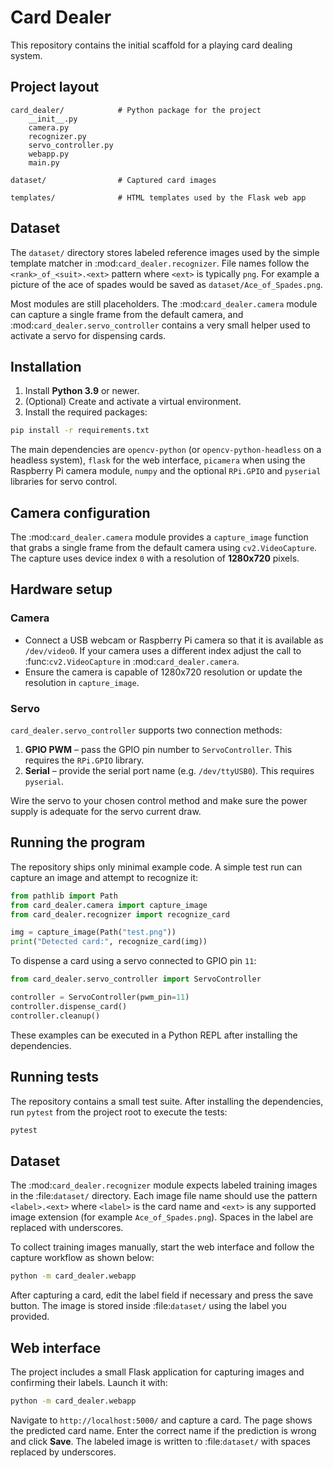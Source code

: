 # Card Dealer

This repository contains the initial scaffold for a playing card dealing system.

## Project layout

```
card_dealer/            # Python package for the project
    __init__.py
    camera.py
    recognizer.py
    servo_controller.py
    webapp.py
    main.py

dataset/                # Captured card images

templates/              # HTML templates used by the Flask web app
```

## Dataset

The ``dataset/`` directory stores labeled reference images used by the simple
template matcher in :mod:`card_dealer.recognizer`.  File names follow the
``<rank>_of_<suit>.<ext>`` pattern where ``<ext>`` is typically ``png``.  For
example a picture of the ace of spades would be saved as
``dataset/Ace_of_Spades.png``.


Most modules are still placeholders.  The :mod:`card_dealer.camera` module can
capture a single frame from the default camera, and
:mod:`card_dealer.servo_controller` contains a very small helper used to
activate a servo for dispensing cards.

## Installation

1. Install **Python 3.9** or newer.
2. (Optional) Create and activate a virtual environment.
3. Install the required packages:

```bash
pip install -r requirements.txt
```

The main dependencies are ``opencv-python`` (or ``opencv-python-headless`` on a
headless system), ``flask`` for the web interface, ``picamera`` when using the
Raspberry Pi camera module, ``numpy`` and the optional ``RPi.GPIO`` and
``pyserial`` libraries for servo control.

## Camera configuration

The :mod:`card_dealer.camera` module provides a ``capture_image`` function
that grabs a single frame from the default camera using ``cv2.VideoCapture``.
The capture uses device index ``0`` with a resolution of **1280x720** pixels.

## Hardware setup

### Camera

* Connect a USB webcam or Raspberry Pi camera so that it is available as
  ``/dev/video0``.  If your camera uses a different index adjust the call to
  :func:`cv2.VideoCapture` in :mod:`card_dealer.camera`.
* Ensure the camera is capable of 1280x720 resolution or update the resolution
  in ``capture_image``.

### Servo

``card_dealer.servo_controller`` supports two connection methods:

1. **GPIO PWM** &ndash; pass the GPIO pin number to ``ServoController``.  This
   requires the ``RPi.GPIO`` library.
2. **Serial** &ndash; provide the serial port name (e.g. ``/dev/ttyUSB0``).  This
   requires ``pyserial``.

Wire the servo to your chosen control method and make sure the power supply is
adequate for the servo current draw.

## Running the program

The repository ships only minimal example code.  A simple test run can capture
an image and attempt to recognize it:

```python
from pathlib import Path
from card_dealer.camera import capture_image
from card_dealer.recognizer import recognize_card

img = capture_image(Path("test.png"))
print("Detected card:", recognize_card(img))
```

To dispense a card using a servo connected to GPIO pin ``11``:

```python
from card_dealer.servo_controller import ServoController

controller = ServoController(pwm_pin=11)
controller.dispense_card()
controller.cleanup()
```

These examples can be executed in a Python REPL after installing the
dependencies.

## Running tests

The repository contains a small test suite.  After installing the
dependencies, run `pytest` from the project root to execute the tests:

```bash
pytest
```

## Dataset

The :mod:`card_dealer.recognizer` module expects labeled training
images in the :file:`dataset/` directory. Each image file name should
use the pattern ``<label>.<ext>`` where ``<label>`` is the card name and
``<ext>`` is any supported image extension (for example
``Ace_of_Spades.png``). Spaces in the label are replaced with
underscores.

To collect training images manually, start the web interface and follow
the capture workflow as shown below:

```bash
python -m card_dealer.webapp
```

After capturing a card, edit the label field if necessary and press the
save button. The image is stored inside :file:`dataset/` using the label
you provided.

## Web interface

The project includes a small Flask application for capturing images and
confirming their labels. Launch it with:

```bash
python -m card_dealer.webapp
```

Navigate to ``http://localhost:5000/`` and capture a card. The page
shows the predicted card name. Enter the correct name if the prediction
is wrong and click **Save**. The labeled image is written to
:file:`dataset/` with spaces replaced by underscores.

